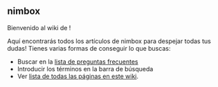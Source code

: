 ## **nimbox**

Bienvenido al wiki de \!

Aquí encontrarás todos los artículos de nimbox para despejar todas tus
dudas\! Tienes varias formas de conseguir lo que buscas:

  - Buscar en la [lista de preguntas
    frecuentes](:Category:FAQ "wikilink")
  - Introducir los términos en la barra de búsqueda
  - Ver [lista de todas las páginas en este
    wiki](:Special:AllPages "wikilink").
